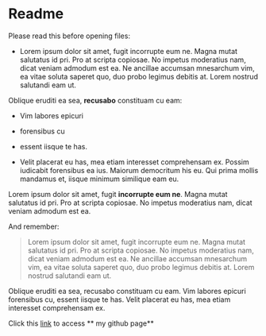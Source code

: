 # Readme 

Please read this before opening files:


* Lorem ipsum dolor sit amet, fugit incorrupte eum ne. Magna mutat salutatus id pri. Pro at scripta copiosae. No impetus moderatius nam, dicat veniam admodum est ea. Ne ancillae accumsan mnesarchum vim, ea vitae soluta saperet quo, duo probo legimus debitis at. Lorem nostrud salutandi eam ut.

Oblique eruditi ea sea, **recusabo** constituam cu eam:
 * Vim labores epicuri 
 * forensibus cu
 * essent iisque te has.

* Velit placerat eu has, mea etiam interesset comprehensam ex. Possim iudicabit forensibus ea ius. Maiorum democritum his eu. Qui prima mollis mandamus et, iisque minimum similique eam eu.

Lorem ipsum dolor sit amet, fugit **incorrupte eum ne**. Magna mutat salutatus id pri. Pro at scripta copiosae. No impetus moderatius nam, dicat veniam admodum est ea.

And remember:

>Lorem ipsum dolor sit amet, fugit incorrupte eum ne. Magna mutat salutatus id pri. Pro at scripta copiosae. No impetus moderatius nam, dicat veniam admodum est ea. Ne ancillae accumsan mnesarchum vim, ea vitae soluta saperet quo, duo probo legimus debitis at. Lorem nostrud salutandi eam ut.

Oblique eruditi ea sea, recusabo constituam cu eam. Vim labores epicuri forensibus cu, essent iisque te has. Velit placerat eu has, mea etiam interesset comprehensam ex.


Click this [link](https://github.com/GabrielaOliveirabpt) to access ** my github page**
